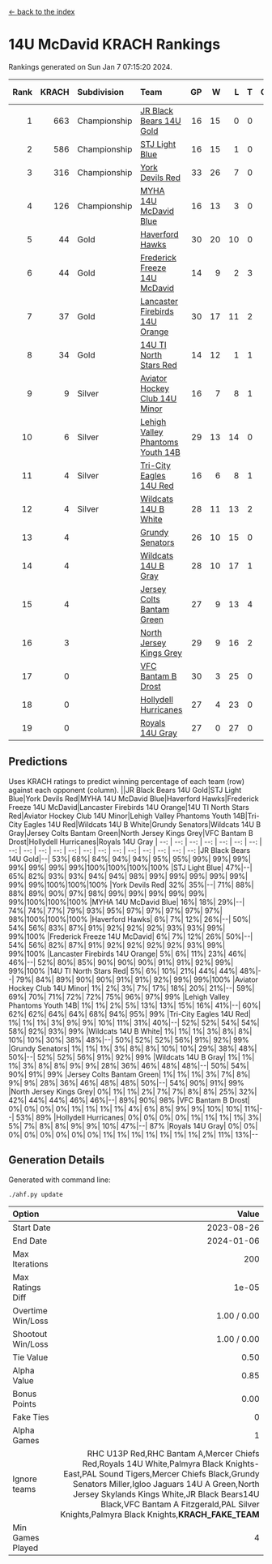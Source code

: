 [<- back to the index](readme.md)
# 14U McDavid KRACH Rankings
Rankings generated on Sun Jan  7 07:15:20 2024.

Rank|KRACH|Subdivision|Team|GP|W|L|T|OTW|OTL|SoS|Exp Wins|Win Diff
---:|---:|:---|:---|---:|---:|---:|---:|---:|---:|---:|---:|---:
1|663|Championship|[JR Black Bears 14U Gold](https://gamesheetstats.com/seasons/3659/teams/140633/schedule)|16|15|0|0|1|0|7|16.8|-0.0
2|586|Championship|[STJ Light Blue](https://gamesheetstats.com/seasons/3659/teams/140639/schedule)|16|15|1|0|0|0|54|15.8|-0.0
3|316|Championship|[York Devils Red](https://gamesheetstats.com/seasons/3659/teams/140644/schedule)|33|26|7|0|0|0|400|26.9|0.0
4|126|Championship|[MYHA 14U McDavid Blue](https://gamesheetstats.com/seasons/3659/teams/140636/schedule)|16|13|3|0|0|0|54|13.9|0.0
5|44|Gold|[Haverford Hawks](https://gamesheetstats.com/seasons/3659/teams/140630/schedule)|30|20|10|0|0|0|108|20.9|0.0
6|44|Gold|[Frederick Freeze 14U McDavid](https://gamesheetstats.com/seasons/3659/teams/140628/schedule)|14|9|2|3|0|0|52|11.4|0.0
7|37|Gold|[Lancaster Firebirds 14U Orange](https://gamesheetstats.com/seasons/3659/teams/140634/schedule)|30|17|11|2|0|0|120|18.9|0.0
8|34|Gold|[14U TI North Stars Red](https://gamesheetstats.com/seasons/3659/teams/140626/schedule)|14|12|1|1|0|0|7|13.4|0.0
9|9|Silver|[Aviator Hockey Club 14U Minor](https://gamesheetstats.com/seasons/3659/teams/140627/schedule)|16|7|8|1|0|0|131|8.4|0.0
10|6|Silver|[Lehigh Valley Phantoms Youth 14B](https://gamesheetstats.com/seasons/3659/teams/140635/schedule)|29|13|14|0|1|1|69|14.9|0.0
11|4|Silver|[Tri-City Eagles 14U Red](https://gamesheetstats.com/seasons/3659/teams/140640/schedule)|16|6|8|1|1|0|66|8.4|0.0
12|4|Silver|[Wildcats 14U B White](https://gamesheetstats.com/seasons/3659/teams/140643/schedule)|28|11|13|2|1|1|48|13.9|0.0
13|4||[Grundy Senators](https://gamesheetstats.com/seasons/3659/teams/140629/schedule)|26|10|15|0|0|1|145|10.9|0.0
14|4||[Wildcats 14U B Gray](https://gamesheetstats.com/seasons/3659/teams/140642/schedule)|28|10|17|1|0|0|44|11.4|0.0
15|4||[Jersey Colts Bantam Green](https://gamesheetstats.com/seasons/3659/teams/140632/schedule)|27|9|13|4|1|0|26|12.9|0.0
16|3||[North Jersey Kings Grey](https://gamesheetstats.com/seasons/3659/teams/140637/schedule)|29|9|16|2|1|1|36|11.9|0.0
17|0||[VFC Bantam B Drost](https://gamesheetstats.com/seasons/3659/teams/140641/schedule)|30|3|25|0|0|2|149|3.9|0.0
18|0||[Hollydell Hurricanes](https://gamesheetstats.com/seasons/3659/teams/140631/schedule)|27|4|23|0|0|0|27|4.9|0.0
19|0||[Royals 14U Gray](https://gamesheetstats.com/seasons/3659/teams/140638/schedule)|27|0|27|0|0|0|83|0.9|0.0

## Predictions
Uses KRACH ratings to predict winning percentage of each team (row) against each opponent (column).
||JR Black Bears 14U Gold|STJ Light Blue|York Devils Red|MYHA 14U McDavid Blue|Haverford Hawks|Frederick Freeze 14U McDavid|Lancaster Firebirds 14U Orange|14U TI North Stars Red|Aviator Hockey Club 14U Minor|Lehigh Valley Phantoms Youth 14B|Tri-City Eagles 14U Red|Wildcats 14U B White|Grundy Senators|Wildcats 14U B Gray|Jersey Colts Bantam Green|North Jersey Kings Grey|VFC Bantam B Drost|Hollydell Hurricanes|Royals 14U Gray
| --: | --: | --: | --: | --: | --: | --: | --: | --: | --: | --: | --: | --: | --: | --: | --: | --: | --: | --: | --: 
|JR Black Bears 14U Gold|--| 53%| 68%| 84%| 94%| 94%| 95%| 95%| 99%| 99%| 99%| 99%| 99%| 99%| 99%|100%|100%|100%|100%
|STJ Light Blue| 47%|--| 65%| 82%| 93%| 93%| 94%| 94%| 98%| 99%| 99%| 99%| 99%| 99%| 99%| 99%|100%|100%|100%
|York Devils Red| 32%| 35%|--| 71%| 88%| 88%| 89%| 90%| 97%| 98%| 99%| 99%| 99%| 99%| 99%| 99%|100%|100%|100%
|MYHA 14U McDavid Blue| 16%| 18%| 29%|--| 74%| 74%| 77%| 79%| 93%| 95%| 97%| 97%| 97%| 97%| 97%| 98%|100%|100%|100%
|Haverford Hawks|  6%|  7%| 12%| 26%|--| 50%| 54%| 56%| 83%| 87%| 91%| 92%| 92%| 92%| 93%| 93%| 99%| 99%|100%
|Frederick Freeze 14U McDavid|  6%|  7%| 12%| 26%| 50%|--| 54%| 56%| 82%| 87%| 91%| 92%| 92%| 92%| 92%| 93%| 99%| 99%|100%
|Lancaster Firebirds 14U Orange|  5%|  6%| 11%| 23%| 46%| 46%|--| 52%| 80%| 85%| 90%| 90%| 90%| 91%| 91%| 92%| 99%| 99%|100%
|14U TI North Stars Red|  5%|  6%| 10%| 21%| 44%| 44%| 48%|--| 79%| 84%| 89%| 90%| 90%| 91%| 91%| 92%| 99%| 99%|100%
|Aviator Hockey Club 14U Minor|  1%|  2%|  3%|  7%| 17%| 18%| 20%| 21%|--| 59%| 69%| 70%| 71%| 72%| 72%| 75%| 96%| 97%| 99%
|Lehigh Valley Phantoms Youth 14B|  1%|  1%|  2%|  5%| 13%| 13%| 15%| 16%| 41%|--| 60%| 62%| 62%| 64%| 64%| 68%| 94%| 95%| 99%
|Tri-City Eagles 14U Red|  1%|  1%|  1%|  3%|  9%|  9%| 10%| 11%| 31%| 40%|--| 52%| 52%| 54%| 54%| 58%| 92%| 93%| 99%
|Wildcats 14U B White|  1%|  1%|  1%|  3%|  8%|  8%| 10%| 10%| 30%| 38%| 48%|--| 50%| 52%| 52%| 56%| 91%| 92%| 99%
|Grundy Senators|  1%|  1%|  1%|  3%|  8%|  8%| 10%| 10%| 29%| 38%| 48%| 50%|--| 52%| 52%| 56%| 91%| 92%| 99%
|Wildcats 14U B Gray|  1%|  1%|  1%|  3%|  8%|  8%|  9%|  9%| 28%| 36%| 46%| 48%| 48%|--| 50%| 54%| 90%| 91%| 99%
|Jersey Colts Bantam Green|  1%|  1%|  1%|  3%|  7%|  8%|  9%|  9%| 28%| 36%| 46%| 48%| 48%| 50%|--| 54%| 90%| 91%| 99%
|North Jersey Kings Grey|  0%|  1%|  1%|  2%|  7%|  7%|  8%|  8%| 25%| 32%| 42%| 44%| 44%| 46%| 46%|--| 89%| 90%| 98%
|VFC Bantam B Drost|  0%|  0%|  0%|  0%|  1%|  1%|  1%|  1%|  4%|  6%|  8%|  9%|  9%| 10%| 10%| 11%|--| 53%| 89%
|Hollydell Hurricanes|  0%|  0%|  0%|  0%|  1%|  1%|  1%|  1%|  3%|  5%|  7%|  8%|  8%|  9%|  9%| 10%| 47%|--| 87%
|Royals 14U Gray|  0%|  0%|  0%|  0%|  0%|  0%|  0%|  0%|  1%|  1%|  1%|  1%|  1%|  1%|  1%|  2%| 11%| 13%|--

## Generation Details

Generated with command line:
```
./ahf.py update
```

| Option | Value |
| :----- | ----: |
| Start Date | 2023-08-26 |
| End Date | 2024-01-06 |
| Max Iterations | 200 |
| Max Ratings Diff | 1e-05 |
| Overtime Win/Loss | 1.00 / 0.00 |
| Shootout Win/Loss | 1.00 / 0.00 |
| Tie Value | 0.50 |
| Alpha Value | 0.85 |
| Bonus Points | 0.00 |
| Fake Ties | 0 |
| Alpha Games | 1 |
| Ignore teams | RHC U13P Red,RHC Bantam A,Mercer Chiefs Red,Royals 14U White,Palmyra Black Knights-East,PAL Sound Tigers,Mercer Chiefs Black,Grundy Senators Miller,Igloo Jaguars 14U A Green,North Jersey Skylands Kings White,JR Black Bears14U Black,VFC Bantam A Fitzgerald,PAL Silver Knights,Palmyra Black Knights,__KRACH_FAKE_TEAM__ |
| Min Games Played | 4 |

